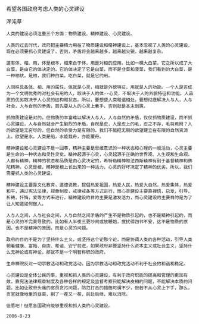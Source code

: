希望各国政府考虑人类的心灵建设

浑沌草


    人类的建设必须注重三个方面：物质建设、精神建设、心灵建设。

    人类的过去时代，政府把主要精力用在了物质建设和精神建设上，基本忽视了人类的心灵建设，现在必须要抓心灵建设了，否则，矛盾将会越来越多，越来越尖锐，越来越复杂。

    道有体、相、用，体是根本，相来自于体，用是对相的应用。比如一棵大白菜，它之所以成了大白菜，是由它的体决定的，它的体决定了它是白菜，而不是韭菜和菠菜，我们看到的大白菜，是一种相状，是相，我们种白菜，吃白菜，就是它的用。

    人同样具备体、相、用的属性，体就是心灵，相就是外貌特征，用就是人的功能。一个人是否成为一个文明优秀的对社会有用的人，取决于人的体--心灵，不取决于人的外貌特征和功能。人品质的优劣取决于人心灵的结构和状态。所以，要想使人类和谐相处，要想彻底解决人与人，人与社会，人与自然的矛盾，首先要从人的心灵上着手，否则就是本末倒置。

    抓物质建设是对的，但物质的丰富难以解决人与人，人与自然的矛盾，仅仅抓物质建设，而不抓心灵建设，人与自然就会产生剧烈的矛盾，自然是皮，人是皮上的毛，皮之不存，毛将焉附？人的欲望是无穷尽的，但自然的承受力是有限的，我们不能把无限的欲望建立在有限的自然资源上。欲望是水，人类是船，水能载舟，亦能覆舟。

    精神建设和心灵建设不是一回事，精神主要是思维意识的一种状态和心理的一般活动，心灵主要是生命的一种状态和灵性灵觉，精神起源于心灵，心灵起源于正确的世界观、人生观和生命观。人都有精神，精神的状态和品质是由心灵决定的，希特勒精神和法西斯精神有别于基督精神和佛陀精神。心灵是根，精神是根上长出来的一种活力，心灵的好坏决定了精神的优劣。所以，我们需要抓人类的心灵建设。

    精神建设主要靠文化教育，道德说教，提倡热爱祖国，热爱人民，热爱大自然，热爱集体，热爱和平，通过宪法法律，规章制度，戒律戒条等方式进行，而心灵建设主要靠禅悟，启发，引导，祈祷，忏悔，爱等方式来进行，精神建设的目的主要是激发活力，而心灵建设的主要目的是为了让人知道如何做人。

    人与人之间，人与社会之间，人与自然之间矛盾的产生不是物质引起的，也不是精神引起的，而是心灵的不完美导致的。比如有人半夜三更吵闹或放鞭炮，搅扰得四邻不安，这不是物质的原因，也不是精神的原因，而是心灵的问题。

    政府的目的不是为了坚持什么主义，或坚持这个论那个论，而是协调人类的各种活动，引导人类朝着健康、富裕、自由、和谐、安宁前进，如果政府非要坚持什么资本主义或社会主义，坚持什么无神论或有神论，那就不是一个明智称职的政府。

    生命禅院反对一切宗教活动和政党活动，因为宗教活动和政党活动不利于社会的和谐和稳定。

    心灵建设是全体公民的事，重视和抓人类的心灵建设，有利于政府职能的提高和管理的更加有效，靠宪法法律规章制度及各种各样的规定及监督考察只能解决皮相的问题，不能解决本质的问题，比如让政府头痛的官员贪污问题，防范打击的措施可谓不少，但若不从心灵上下手，那么，贪官就像地里的韭菜，割了一茬又一茬，前赴后继，难以消除。

    但愿吧！但愿各国政府能够重视和抓人类的心灵建设。

    2006-8-23



